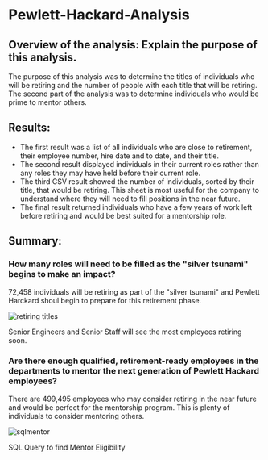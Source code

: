 # Pewlett-Hackard-Analysis

## Overview of the analysis: Explain the purpose of this analysis.
 
 The purpose of this analysis was to determine the titles of individuals who will be retiring and the number of people with each title that will be retiring.  The second part of the analysis was to determine individuals who would be prime to mentor others.

## Results:

* The first result was a list of all individuals who are close to retirement, their employee number, hire date and to date, and their title.
* The second result displayed individuals in their current roles rather than any roles they may have held before their current role.
* The third CSV result showed the number of individuals, sorted by their title, that would be retiring.  This sheet is most useful for the company to understand where they will need to fill positions in the near future.  
* The final result returned individuals who have a few years of work left before retiring and would be best suited for a mentorship role.
## Summary: 

### How many roles will need to be filled as the "silver tsunami" begins to make an impact?
 
 72,458 individuals will be retiring as part of the "silver tsunami" and Pewlett Harckard shoul begin to prepare for this retirement phase.
 
![retiring titles](https://user-images.githubusercontent.com/91269696/152905416-37ce9d8b-230e-49f3-bf0b-9f7b60b9e895.PNG)

Senior Engineers and Senior Staff will see the most employees retiring soon.
 ### Are there enough qualified, retirement-ready employees in the departments to mentor the next generation of Pewlett Hackard employees?

 There are 499,495 employees who may consider retiring in the near future and would be perfect for the mentorship program. This is plenty of individuals to consider mentoring others.

![sqlmentor](https://user-images.githubusercontent.com/91269696/152905311-75f8540e-93a7-480a-a29d-1b1501ed1823.PNG)

SQL Query to find Mentor Eligibility
